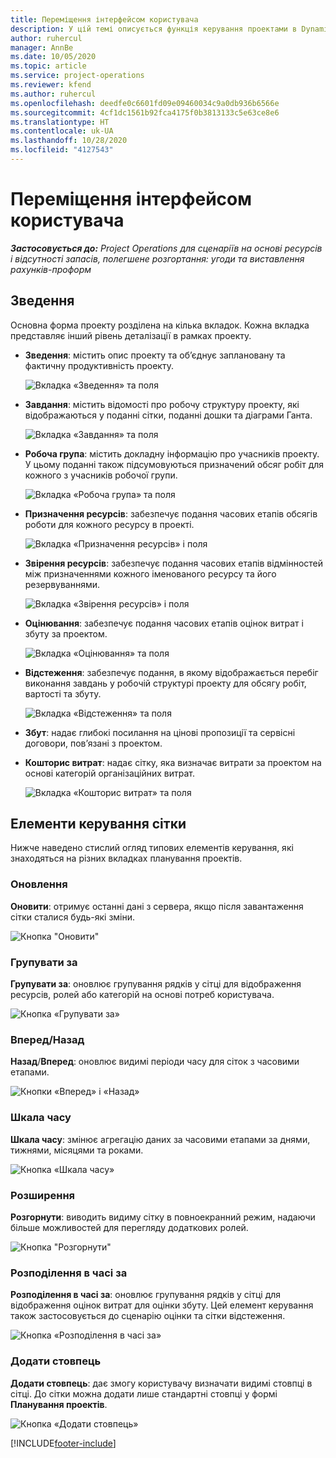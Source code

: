 ```yaml
---
title: Переміщення інтерфейсом користувача
description: У цій темі описується функція керування проектами в Dynamics 365 Project Operations.
author: ruhercul
manager: AnnBe
ms.date: 10/05/2020
ms.topic: article
ms.service: project-operations
ms.reviewer: kfend
ms.author: ruhercul
ms.openlocfilehash: deedfe0c6601fd09e09460034c9a0db936b6566e
ms.sourcegitcommit: 4cf1dc1561b92fca4175f0b3813133c5e63ce8e6
ms.translationtype: HT
ms.contentlocale: uk-UA
ms.lasthandoff: 10/28/2020
ms.locfileid: "4127543"
---
```

# <a name="navigating-the-user-interface"></a>Переміщення інтерфейсом користувача

_**Застосовується до:** Project Operations для сценаріїв на основі ресурсів і відсутності запасів, полегшене розгортання: угоди та виставлення рахунків-проформ_

## <a name="overview"></a>Зведення

Основна форма проекту розділена на кілька вкладок. Кожна вкладка представляє інший рівень деталізації в рамках проекту.

- **Зведення**: містить опис проекту та об’єднує заплановану та фактичну продуктивність проекту.

    ![Вкладка «Зведення» та поля](media/navigation7.png)

- **Завдання**: містить відомості про робочу структуру проекту, які відображаються у поданні сітки, поданні дошки та діаграми Ганта.

    ![Вкладка «Завдання» та поля](media/navigation8.png)

- **Робоча група**: містить докладну інформацію про учасників проекту. У цьому поданні також підсумовуються призначений обсяг робіт для кожного з учасників робочої групи.

    ![Вкладка «Робоча група» та поля](media/navigation9.png)

- **Призначення ресурсів**: забезпечує подання часових етапів обсягів роботи для кожного ресурсу в проекті.

    ![Вкладка «Призначення ресурсів» і поля](media/navigation10.png)

- **Звірення ресурсів**: забезпечує подання часових етапів відмінностей між призначеннями кожного іменованого ресурсу та його резервуваннями.

    ![Вкладка «Звірення ресурсів» і поля](media/navigation11.png)

- **Оцінювання**: забезпечує подання часових етапів оцінок витрат і збуту за проектом.

    ![Вкладка «Оцінювання» та поля](media/navigation12.png)

- **Відстеження**: забезпечує подання, в якому відображається перебіг виконання завдань у робочій структурі проекту для обсягу робіт, вартості та збуту.

    ![Вкладка «Відстеження» та поля](media/navigation13.png)

- **Збут**: надає глибокі посилання на цінові пропозиції та сервісні договори, пов’язані з проектом.

- **Кошторис витрат**: надає сітку, яка визначає витрати за проектом на основі категорій організаційних витрат.

    ![Вкладка «Кошторис витрат» та поля](media/navigation14.png)

## <a name="grid-controls"></a>Елементи керування сітки

Нижче наведено стислий огляд типових елементів керування, які знаходяться на різних вкладках планування проектів.

### <a name="refresh"></a>Оновлення

**Оновити**: отримує останні дані з сервера, якщо після завантаження сітки сталися будь-які зміни.

![Кнопка "Оновити"](media/navigation7.png)

### <a name="group-by"></a>Групувати за

**Групувати за**: оновлює групування рядків у сітці для відображення ресурсів, ролей або категорій на основі потреб користувача.

![Кнопка «Групувати за»](media/navigation6.png)

### <a name="previousnext"></a>Вперед/Назад

**Назад**/**Вперед**: оновлює видимі періоди часу для сіток з часовими етапами.

![Кнопки «Вперед» і «Назад»](media/navigation2.png)

### <a name="timescale"></a>Шкала часу

**Шкала часу**: змінює агрегацію даних за часовими етапами за днями, тижнями, місяцями та роками.

![Кнопка «Шкала часу»](media/navigation3.png)

### <a name="expand"></a>Розширення

**Розгорнути**: виводить видиму сітку в повноекранний режим, надаючи більше можливостей для перегляду додаткових ролей.

![Кнопка "Розгорнути"](media/navigation4.png)

### <a name="time-phase-by"></a>Розподілення в часі за

**Розподілення в часі за**: оновлює групування рядків у сітці для відображення оцінок витрат для оцінки збуту. Цей елемент керування також застосовується до сценарію оцінки та сітки відстеження.

![Кнопка «Розподілення в часі за»](media/navigation0.png)

### <a name="add-column"></a>Додати стовпець

**Додати стовпець**: дає змогу користувачу визначати видимі стовпці в сітці. До сітки можна додати лише стандартні стовпці у формі **Планування проектів**.

![Кнопка «Додати стовпець»](media/navigation5.png)


[!INCLUDE[footer-include](../includes/footer-banner.md)]
